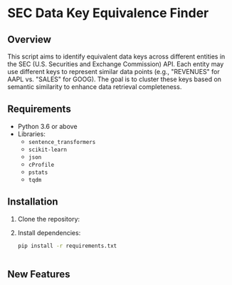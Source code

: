 # SEC Data Key Equivalence Finder

## Overview

This script aims to identify equivalent data keys across different entities in the SEC (U.S. Securities and Exchange Commission) API. Each entity may use different keys to represent similar data points (e.g., "REVENUES" for AAPL vs. "SALES" for GOOG). The goal is to cluster these keys based on semantic similarity to enhance data retrieval completeness.

## Requirements

- Python 3.6 or above
- Libraries:
  - `sentence_transformers`
  - `scikit-learn`
  - `json`
  - `cProfile`
  - `pstats`
  - `tqdm`

## Installation

1. Clone the repository:

2. Install dependencies:
   
    ```bash
   pip install -r requirements.txt



## New Features